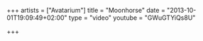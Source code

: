 +++
artists = ["Avatarium"]
title = "Moonhorse"
date = "2013-10-01T19:09:49+02:00"
type = "video"
youtube = "GWuGTYiQs8U"

+++
